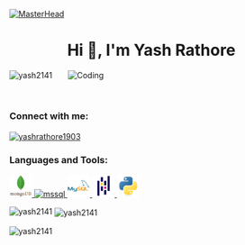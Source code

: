 [![MasterHead](https://1.bp.blogspot.com/-7A4WynwLsMw/XbBpCXG8fHI/AAAAAAAAMt4/uOalbpLskYgrwGbllhSu2SDj_Mig8SXJQCLcBGAsYHQ/s1600/2000_600px.gif)](https://rishavchanda.io)
<h1 align="center">Hi 👋, I'm Yash Rathore</h1>
<img align="right" alt="Coding" width="400" src="https://www.google.com/url?sa=i&url=https%3A%2F%2Fwww.dataversity.net%2Fcan-data-strategy-strengthen-advanced-analytics%2F&psig=AOvVaw1PoVvS0p9ilgVEPcSd_whj&ust=1647731943509000&source=images&cd=vfe&ved=0CAsQjRxqFwoTCLCO5Ibm0PYCFQAAAAAdAAAAABAK">
<p align="left"> <img src="https://komarev.com/ghpvc/?username=yash2141&label=Profile%20views&color=0e75b6&style=flat" alt="yash2141" /> </p>

<p align="left"> <a href="https://twitter.com/" target="blank"><img src="https://img.shields.io/twitter/follow/?logo=twitter&style=for-the-badge" alt="" /></a> </p>

<h3 align="left">Connect with me:</h3>
<p align="left">
<a href="https://instagram.com/yashrathore1903" target="blank"><img align="center" src="https://raw.githubusercontent.com/rahuldkjain/github-profile-readme-generator/master/src/images/icons/Social/instagram.svg" alt="yashrathore1903" height="30" width="40" /></a>
</p>

<h3 align="left">Languages and Tools:</h3>
<p align="left"> <a href="https://www.mongodb.com/" target="_blank" rel="noreferrer"> <img src="https://raw.githubusercontent.com/devicons/devicon/master/icons/mongodb/mongodb-original-wordmark.svg" alt="mongodb" width="40" height="40"/> </a> <a href="https://www.microsoft.com/en-us/sql-server" target="_blank" rel="noreferrer"> <img src="https://www.svgrepo.com/show/303229/microsoft-sql-server-logo.svg" alt="mssql" width="40" height="40"/> </a> <a href="https://www.mysql.com/" target="_blank" rel="noreferrer"> <img src="https://raw.githubusercontent.com/devicons/devicon/master/icons/mysql/mysql-original-wordmark.svg" alt="mysql" width="40" height="40"/> </a> <a href="https://pandas.pydata.org/" target="_blank" rel="noreferrer"> <img src="https://raw.githubusercontent.com/devicons/devicon/2ae2a900d2f041da66e950e4d48052658d850630/icons/pandas/pandas-original.svg" alt="pandas" width="40" height="40"/> </a> <a href="https://www.python.org" target="_blank" rel="noreferrer"> <img src="https://raw.githubusercontent.com/devicons/devicon/master/icons/python/python-original.svg" alt="python" width="40" height="40"/> </a> </p>

<p><img align="left" src="https://github-readme-stats.vercel.app/api/top-langs?username=yash2141&show_icons=true&locale=en&layout=compact" alt="yash2141" /></p>

<p>&nbsp;<img align="center" src="https://github-readme-stats.vercel.app/api?username=yash2141&show_icons=true&locale=en" alt="yash2141" /></p>

<p><img align="center" src="https://github-readme-streak-stats.herokuapp.com/?user=yash2141&" alt="yash2141" /></p>

